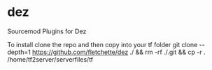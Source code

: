# dez
Sourcemod Plugins for Dez


To install clone the repo and then copy into your tf folder
	git clone --depth=1 https://github.com/fletchette/dez ./ && rm -rf ./.git && cp -r . /home/tf2server/serverfiles/tf
	